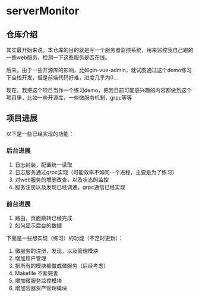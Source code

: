 # serverMonitor

## 仓库介绍

其实最开始来说，本仓库的目的就是写一个服务器监控系统，用来监控我自己跑的一些web服务，检测一下这些服务是否在线。

后来，由于一些开源库的影响，比如gin-vue-admin，就试图通过这个demo练习下全栈开发，但是前端代码好难，进度几乎为0...

现在，我把这个项目当作一个练习demo，把我目前可能感兴趣的内容都做到这个项目里，比如一些开源库，一些微服务机制，grpc等等


## 项目进展

以下是一些已经实现的功能：
### 后台进展
1. 日志封装，配置统一读取
2. 日志服务通过grpc实现（可能效率不如同一个进程，主要是为了练习）
3. 对web服务的增删改查，以及状态的监控
4. 服务注册以及发现已经调通，grpc通信已经实现

### 前台进展

1. 路由，页面跳转已经完成
2. 如何显示后台的数据

下面是一些想实现（练习）的功能（不定时更新）：
1. 微服务的注册，发现，以及管理模块
2. 增加用户管理
3. 把所有的模块都做成微服务（后续考虑）
4. Makefile 不断完善
5. 增加微服务监控模块
6. 增加容器资产管理模块
